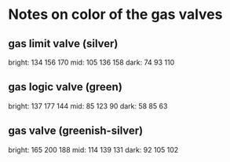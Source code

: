 # Notes on color of the gas valves

## gas limit valve (silver)

bright:  134  156  170
mid:     105  136  158
dark:     74   93  110

## gas logic valve (green)

bright:  137  177  144
mid:     85   123   90
dark:    58    85   63

## gas valve (greenish-silver)

bright:  165  200  188
mid:     114  139  131
dark:     92  105  102



